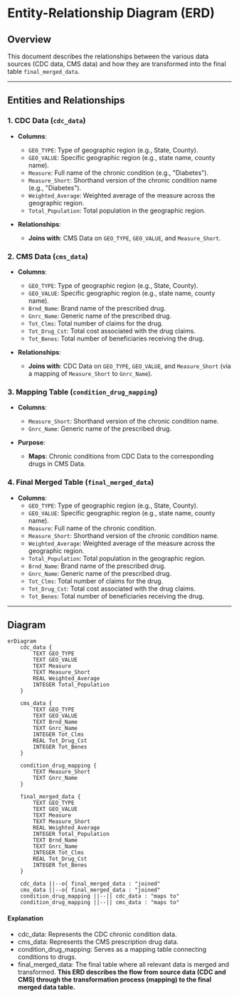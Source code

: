 # Entity-Relationship Diagram (ERD)

## Overview

This document describes the relationships between the various data sources (CDC data, CMS data) and how they are transformed into the final table `final_merged_data`.

---

## Entities and Relationships

### 1. **CDC Data (`cdc_data`)**
   - **Columns**:
     - `GEO_TYPE`: Type of geographic region (e.g., State, County).
     - `GEO_VALUE`: Specific geographic region (e.g., state name, county name).
     - `Measure`: Full name of the chronic condition (e.g., "Diabetes").
     - `Measure_Short`: Shorthand version of the chronic condition name (e.g., "Diabetes").
     - `Weighted_Average`: Weighted average of the measure across the geographic region.
     - `Total_Population`: Total population in the geographic region.

   - **Relationships**:
     - **Joins with**: CMS Data on `GEO_TYPE`, `GEO_VALUE`, and `Measure_Short`.

### 2. **CMS Data (`cms_data`)**
   - **Columns**:
     - `GEO_TYPE`: Type of geographic region (e.g., State, County).
     - `GEO_VALUE`: Specific geographic region (e.g., state name, county name).
     - `Brnd_Name`: Brand name of the prescribed drug.
     - `Gnrc_Name`: Generic name of the prescribed drug.
     - `Tot_Clms`: Total number of claims for the drug.
     - `Tot_Drug_Cst`: Total cost associated with the drug claims.
     - `Tot_Benes`: Total number of beneficiaries receiving the drug.

   - **Relationships**:
     - **Joins with**: CDC Data on `GEO_TYPE`, `GEO_VALUE`, and `Measure_Short` (via a mapping of `Measure_Short` to `Gnrc_Name`).

### 3. **Mapping Table (`condition_drug_mapping`)**
   - **Columns**:
     - `Measure_Short`: Shorthand version of the chronic condition name.
     - `Gnrc_Name`: Generic name of the prescribed drug.

   - **Purpose**:
     - **Maps**: Chronic conditions from CDC Data to the corresponding drugs in CMS Data.

### 4. **Final Merged Table (`final_merged_data`)**
   - **Columns**:
     - `GEO_TYPE`: Type of geographic region (e.g., State, County).
     - `GEO_VALUE`: Specific geographic region (e.g., state name, county name).
     - `Measure`: Full name of the chronic condition.
     - `Measure_Short`: Shorthand version of the chronic condition name.
     - `Weighted_Average`: Weighted average of the measure across the geographic region.
     - `Total_Population`: Total population in the geographic region.
     - `Brnd_Name`: Brand name of the prescribed drug.
     - `Gnrc_Name`: Generic name of the prescribed drug.
     - `Tot_Clms`: Total number of claims for the drug.
     - `Tot_Drug_Cst`: Total cost associated with the drug claims.
     - `Tot_Benes`: Total number of beneficiaries receiving the drug.

---

## Diagram

```mermaid
erDiagram
    cdc_data {
        TEXT GEO_TYPE
        TEXT GEO_VALUE
        TEXT Measure
        TEXT Measure_Short
        REAL Weighted_Average
        INTEGER Total_Population
    }

    cms_data {
        TEXT GEO_TYPE
        TEXT GEO_VALUE
        TEXT Brnd_Name
        TEXT Gnrc_Name
        INTEGER Tot_Clms
        REAL Tot_Drug_Cst
        INTEGER Tot_Benes
    }

    condition_drug_mapping {
        TEXT Measure_Short
        TEXT Gnrc_Name
    }

    final_merged_data {
        TEXT GEO_TYPE
        TEXT GEO_VALUE
        TEXT Measure
        TEXT Measure_Short
        REAL Weighted_Average
        INTEGER Total_Population
        TEXT Brnd_Name
        TEXT Gnrc_Name
        INTEGER Tot_Clms
        REAL Tot_Drug_Cst
        INTEGER Tot_Benes
    }

    cdc_data ||--o{ final_merged_data : "joined"
    cms_data ||--o{ final_merged_data : "joined"
    condition_drug_mapping ||--|| cdc_data : "maps to"
    condition_drug_mapping ||--|| cms_data : "maps to"
```

#### Explanation

- cdc_data: Represents the CDC chronic condition data.
- cms_data: Represents the CMS prescription drug data.
- condition_drug_mapping: Serves as a mapping table connecting conditions to drugs.
- final_merged_data: The final table where all relevant data is merged and transformed.
**This ERD describes the flow from source data (CDC and CMS) through the transformation process (mapping) to the final merged data table.**